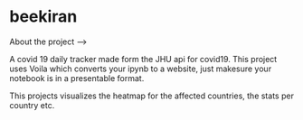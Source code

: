 # beekiran

About the project -->

A covid 19 daily tracker made form the JHU api for covid19. 
This project uses Voila which converts your ipynb to a website, just makesure your notebook is in a presentable format. 

This projects visualizes the heatmap for the affected countries, the stats per country etc. 
